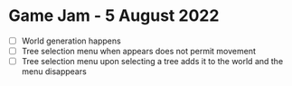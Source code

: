 # Game Jam - 5 August 2022

- [ ] World generation happens
- [ ] Tree selection menu when appears does not permit movement
- [ ] Tree selection menu upon selecting a tree adds it to the world and the menu disappears